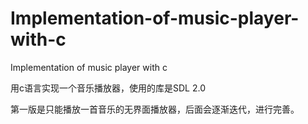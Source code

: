 # Implementation-of-music-player-with-c
Implementation of music player with c

用c语言实现一个音乐播放器，使用的库是SDL 2.0

第一版是只能播放一首音乐的无界面播放器，后面会逐渐迭代，进行完善。

